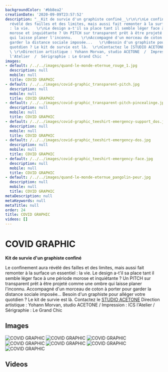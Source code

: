 ```yaml
---
backgroundColor: '#bb8ea2'
creationDate: '2020-09-09T23:57:52'
description: "__Kit de survie d'un graphiste confiné__\r\n\r\nLe confinement aura
  révélé des failles et des limites, mais aussi fait remonter à la surface un essentiel
  : la vie.   \r\nLe design a-t'il sa place tant il semble léger face à une période
  morose et inquiétante ? Un PITCH sur transparent prêt à être projeté comme une ombre
  qui laisse planer l'inconnu.    \r\nAccompagné d'un morceau de coton à porter pour
  garder la distance sociale imposée...   \r\nBesoin d'un graphiste pour alléger votre
  quotdien ? Le kit de survie est là.  \r\nContactez le [STUDIO ACETONE](http://www.acetone-graphik.com/contact)
  \ \r\nDirection artistique : Yohann Morvan, studio ACETONE  /  Impression : ICS
  l'Atelier  /  Sérigraphie : Le Grand Chic  "
images:
- default: /../../images/quand-le-monde-eternue_rouge_1.jpg
  description: null
  mobile: null
  title: COVID GRAPHIC
- default: /../../images/covid-graphic_transparent-pitch.jpg
  description: null
  mobile: null
  title: COVID GRAPHIC
- default: /../../images/covid-graphic_transparent-pitch-pincealinge.jpg
  description: null
  mobile: null
  title: COVID GRAPHIC
- default: /../../images/covid-graphic_teeshirt-emergency-support_dos.jpg
  description: null
  mobile: null
  title: COVID GRAPHIC
- default: /../../images/covid-graphic_teeshirt-emergency-dos.jpg
  description: null
  mobile: null
  title: COVID GRAPHIC
- default: /../../images/covid-graphic_teeshirt-emergency-face.jpg
  description: null
  mobile: null
  title: COVID GRAPHIC
- default: /../../images/quand-le-monde-eternue_pangolin-peur.jpg
  description: null
  mobile: null
  title: COVID GRAPHIC
metaDescription: null
metaKeywords: null
metaTitle: null
order: 24
title: COVID GRAPHIC
videos: []
---
```


# COVID GRAPHIC

__Kit de survie d'un graphiste confiné__

Le confinement aura révélé des failles et des limites, mais aussi fait remonter à la surface un essentiel : la vie.
Le design a-t'il sa place tant il semble léger face à une période morose et inquiétante ? Un PITCH sur transparent prêt à être projeté comme une ombre qui laisse planer l'inconnu.
Accompagné d'un morceau de coton à porter pour garder la distance sociale imposée...
Besoin d'un graphiste pour alléger votre quotdien ? Le kit de survie est là.
Contactez le [STUDIO ACETONE](http://www.acetone-graphik.com/contact)
Direction artistique : Yohann Morvan, studio ACETONE  /  Impression : ICS l'Atelier  /  Sérigraphie : Le Grand Chic

## Images

![COVID GRAPHIC](/../../images/quand-le-monde-eternue_rouge_1.jpg)
![COVID GRAPHIC](/../../images/covid-graphic_transparent-pitch.jpg)
![COVID GRAPHIC](/../../images/covid-graphic_transparent-pitch-pincealinge.jpg)
![COVID GRAPHIC](/../../images/covid-graphic_teeshirt-emergency-support_dos.jpg)
![COVID GRAPHIC](/../../images/covid-graphic_teeshirt-emergency-dos.jpg)
![COVID GRAPHIC](/../../images/covid-graphic_teeshirt-emergency-face.jpg)
![COVID GRAPHIC](/../../images/quand-le-monde-eternue_pangolin-peur.jpg)

## Videos
